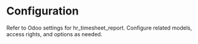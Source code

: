 # Configuration

Refer to Odoo settings for hr_timesheet_report. Configure related models, access rights, and options as needed.
